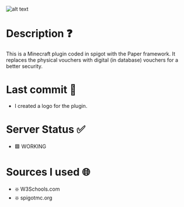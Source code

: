 ![alt text](https://cdn.discordapp.com/attachments/1171500295679913997/1232824754294231171/ccodelogotr.png?ex=662add06&is=66298b86&hm=de53756640e2b885067f43d20ae1acd4e028a1031230710b9951bcdceeae767c&)

# Description ❓

This is a Minecraft plugin coded in spigot with the Paper framework. It replaces the physical vouchers with digital (in database) vouchers for a better security.

# Last commit 💯

- I created a logo for the plugin.

# Server Status ✅

- 🟩 WORKING

# Sources I used 🌐

- ❇️ W3Schools.com
- ❇️ spigotmc.org
